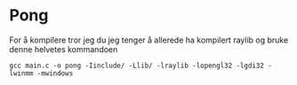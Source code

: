 # Pong

For å kompilere tror jeg du jeg tenger å allerede ha kompilert raylib og bruke denne helvetes kommandoen

```Shell
gcc main.c -o pong -Iinclude/ -Llib/ -lraylib -lopengl32 -lgdi32 -lwinmm -mwindows
```
